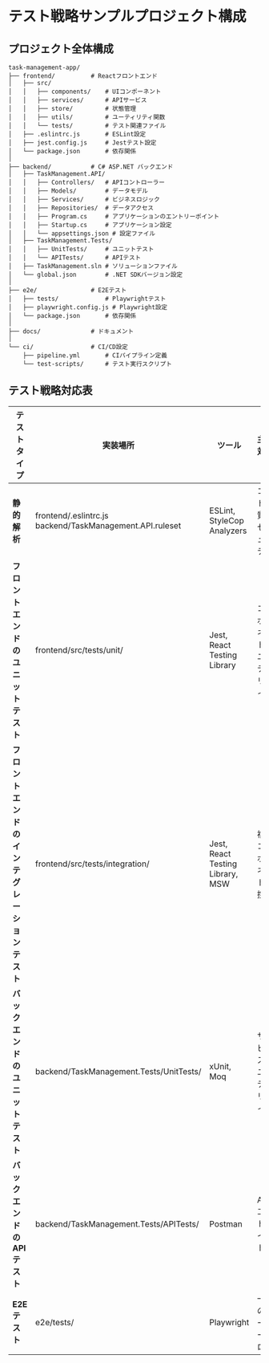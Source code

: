 # テスト戦略サンプルプロジェクト構成

## プロジェクト全体構成

```
task-management-app/
├── frontend/          # Reactフロントエンド
│   ├── src/
│   │   ├── components/    # UIコンポーネント
│   │   ├── services/      # APIサービス
│   │   ├── store/         # 状態管理
│   │   ├── utils/         # ユーティリティ関数
│   │   └── tests/         # テスト関連ファイル
│   ├── .eslintrc.js       # ESLint設定
│   ├── jest.config.js     # Jestテスト設定
│   └── package.json       # 依存関係
│
├── backend/           # C# ASP.NET バックエンド
│   ├── TaskManagement.API/
│   │   ├── Controllers/   # APIコントローラー
│   │   ├── Models/        # データモデル
│   │   ├── Services/      # ビジネスロジック
│   │   ├── Repositories/  # データアクセス
│   │   ├── Program.cs     # アプリケーションのエントリーポイント
│   │   ├── Startup.cs     # アプリケーション設定
│   │   └── appsettings.json # 設定ファイル
│   ├── TaskManagement.Tests/
│   │   ├── UnitTests/     # ユニットテスト
│   │   └── APITests/      # APIテスト
│   ├── TaskManagement.sln # ソリューションファイル
│   └── global.json        # .NET SDKバージョン設定
│
├── e2e/               # E2Eテスト
│   ├── tests/             # Playwrightテスト
│   ├── playwright.config.js # Playwright設定
│   └── package.json       # 依存関係
│
├── docs/              # ドキュメント
│
└── ci/                # CI/CD設定
    ├── pipeline.yml       # CIパイプライン定義
    └── test-scripts/      # テスト実行スクリプト
```

## テスト戦略対応表

| テストタイプ | 実装場所 | ツール | 主な対象 |
|------------|---------|-------|---------|
| **静的解析** | frontend/.eslintrc.js<br>backend/TaskManagement.API.ruleset | ESLint, StyleCop Analyzers | コード品質、セキュリティ |
| **フロントエンドのユニットテスト** | frontend/src/tests/unit/ | Jest, React Testing Library | コンポーネント、ユーティリティ |
| **フロントエンドのインテグレーションテスト** | frontend/src/tests/integration/ | Jest, React Testing Library, MSW | 複数コンポーネント連携 |
| **バックエンドのユニットテスト** | backend/TaskManagement.Tests/UnitTests/ | xUnit, Moq | サービス、ユーティリティ |
| **バックエンドのAPIテスト** | backend/TaskManagement.Tests/APITests/ | Postman | APIエンドポイント |
| **E2Eテスト** | e2e/tests/ | Playwright | 一連のユーザーフロー |